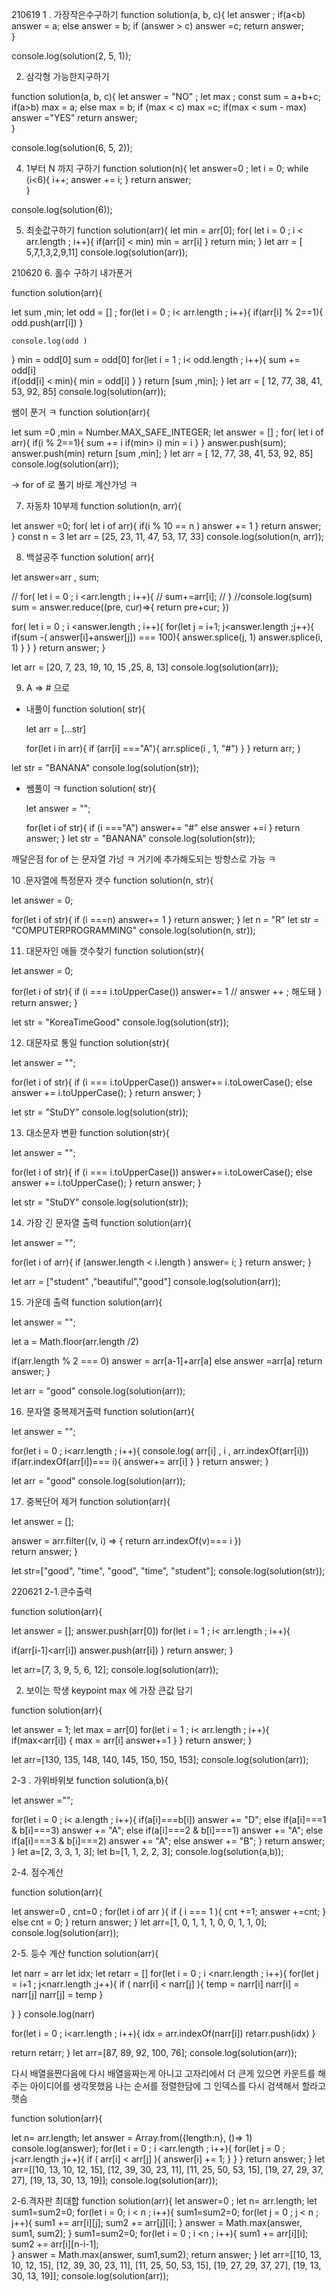 210619
1 . 가장작은수구하기 
function solution(a, b, c){
    let answer ;
    if(a<b) answer = a;
    else answer = b;
    if (answer > c) answer =c;
    return answer;        
  }

  console.log(solution(2, 5, 1));


2. 삼각형 가능한지구하기 

function solution(a, b, c){
  let answer = "NO" ;
  let max ;
  const sum = a+b+c;
    if(a>b)  max = a;
    else max = b;
    if (max < c) max =c;
    if(max < sum - max)
      answer ="YES"
    return answer;        
  }

  console.log(solution(6, 5, 2));

4. 1부터 N 까지 구하기
   function solution(n){
  let answer=0 ;
  let i = 0;
  while (i<6){
    i++;
    answer += i;
  }
  return answer;        
  }

  console.log(solution(6));

5. 최솟값구하기
function solution(arr){
  let min = arr[0];
  for( let i = 0 ; i < arr.length ; i++){
    if(arr[i] < min) min = arr[i]
  }
   return min;
 }
let arr = [ 5,7,1,3,2,9,11]
console.log(solution(arr));

210620
6. 홀수 구하기
내가푼거

function solution(arr){

  let sum ,min;
  let odd = [] ;
  for(let i = 0 ; i< arr.length ; i++){
    if(arr[i] % 2==1){
      odd.push(arr[i])
    }
    
    console.log(odd )
  }
  min = odd[0]
  sum = odd[0]
  for(let i = 1 ; i< odd.length ; i++){
    sum += odd[i]   
    if(odd[i] < min){
      min = odd[i]
    }
  }
   return [sum ,min];
 }
let arr = [ 12, 77, 38, 41, 53, 92, 85]
console.log(solution(arr));

쌤이 푼거 ㅋ
 function solution(arr){

  let sum =0 ,min = Number.MAX_SAFE_INTEGER;
  let answer = [] ;
  for( let i of arr){
    if(i % 2==1){
      sum += i
      if(min> i)
        min = i
    }
  }
   answer.push(sum);
   answer.push(min)
   return [sum ,min];
 }
let arr = [ 12, 77, 38, 41, 53, 92, 85]
console.log(solution(arr));

-> for of 로 풀기 
바로 계산가넝 ㅋ

7. 자동차 10부제
 function solution(n, arr){

  let answer =0;
  for( let i of arr){
    if(i % 10 == n )  answer += 1
  }
   return answer;
 }
const n = 3
let arr = [25, 23, 11, 47, 53, 17, 33]
console.log(solution(n, arr));

8. 백설공주 
 function solution( arr){

  let answer=arr , sum;

  // for( let i = 0 ; i <arr.length ; i++){
  //   sum+=arr[i];
  // }
  //console.log(sum)
  sum = answer.reduce((pre, cur)=>{
    return pre+cur;
  })
   
  for( let i = 0 ; i <answer.length ; i++){
    for(let j = i+1; j<answer.length ;j++){
      if(sum -( answer[i]+answer[j]) === 100){
      answer.splice(j, 1)
      answer.splice(i, 1)
      }
    }
  }
   return answer;
 }

let arr = [20, 7, 23, 19, 10, 15 ,25, 8, 13]
console.log(solution(arr));



9. A => # 으로
- 내풀이 
function solution( str){

  let arr = [...str]

  for(let i in arr){
    if (arr[i] ==="A"){
      arr.splice(i , 1, "#")
    }
  }
   return arr;
 }

let str = "BANANA"
console.log(solution(str));

- 쌤풀이 ㅋ
function solution( str){

  let answer = "";

  for(let i of str){
    if (i ==="A") answer+= "#"
    else answer +=i 
  }
   return answer;
 }
let str = "BANANA"
console.log(solution(str));

깨달은점 for of 는 문자열 가넝 ㅋ 
거기에 추가해도되는 방향스로 가능 ㅋ

10 .문자열에 특정문자 갯수
function solution(n, str){

  let answer = 0;

  for(let i of str){
    if (i ===n) answer+= 1
  }
   return answer;
 }
let n = "R"
let str = "COMPUTERPROGRAMMING"
console.log(solution(n, str));

11. 대문자인 애들 갯수찾기
function solution(str){

  let answer = 0;

  for(let i of str){
    if (i === i.toUpperCase()) answer+= 1
    // answer ++ ; 해도돼
  }
   return answer;
 }

let str = "KoreaTimeGood"
console.log(solution(str));

12. 대문자로 통일
function solution(str){

  let answer = "";

  for(let i of str){
    if (i === i.toUpperCase()) answer+= i.toLowerCase();
    else answer += i.toUpperCase();
  }
   return answer;
 }

let str = "StuDY"
console.log(solution(str));

13. 대소문자 변환
function solution(str){

  let answer = "";

  for(let i of str){
    if (i === i.toUpperCase()) answer+= i.toLowerCase();
    else answer += i.toUpperCase();
  }
   return answer;
 }

let str = "StuDY"
console.log(solution(str));

14. 가장 긴 문자열 출력
function solution(arr){

  let answer = "";
  
  for(let i of arr){
    if (answer.length < i.length ) answer= i; 
  }
   return answer;
 }

let arr = ["student" ,"beautiful","good"]
console.log(solution(arr));

15. 가운데 출력
function solution(arr){

  let answer = "";
  
  let a =  Math.floor(arr.length /2)
  
  if(arr.length % 2 === 0) answer = arr[a-1]+arr[a]
  else answer =arr[a]
  return answer; 
}

let arr = "good"
console.log(solution(arr));

16. 문자열 중복제거출력
function solution(arr){

  let answer = "";
  
  for(let i = 0 ; i<arr.length ; i++){
    console.log( arr[i] , i , arr.indexOf(arr[i]))
    if(arr.indexOf(arr[i])=== i){
      answer+= arr[i]
    }
  }
  return answer; 
}

let arr = "good"
console.log(solution(arr));


17. 중복단어 제거
function solution(arr){

  let answer = [];
  
  answer = arr.filter((v, i) => {
    return arr.indexOf(v)=== i
  })  
  return answer; 
}

 let str=["good", "time", "good", "time", "student"];
console.log(solution(str));

220621
2-1.큰수출력

function solution(arr){

let answer = [];
answer.push(arr[0])
for(let i = 1 ; i< arr.length ; i++){
 
 if(arr[i-1]<arr[i]) answer.push(arr[i])
}
  return answer; 
}

let arr=[7, 3, 9, 5, 6, 12];
console.log(solution(arr));

2. 보이는 학생
keypoint max 에 가장 큰값 담기

function solution(arr){

let answer = 1;
let max = arr[0]
for(let i = 1 ; i< arr.length ; i++){
 if(max<arr[i]) {
   max = arr[i]
   answer+=1
 }
}
  return answer; 
}

  let arr=[130, 135, 148, 140, 145, 150, 150, 153];
console.log(solution(arr));

2-3 . 가위바위보
function solution(a,b){

let answer ="";

for(let i = 0 ; i< a.length ; i++){
 if(a[i]===b[i])  answer += "D";
 else if(a[i]===1 & b[i]===3)  answer += "A";
 else if(a[i]===2 & b[i]===1)  answer += "A";
 else if(a[i]===3 & b[i]===2)  answer += "A";
 else answer += "B";
}
  return answer; 
}
let a=[2, 3, 3, 1, 3];
let b=[1, 1, 2, 2, 3];
console.log(solution(a,b));

2-4. 점수계산

function solution(arr){

let answer=0 , cnt=0 ;
for(let i of arr ){
  if ( i === 1 ){
    cnt +=1;
    answer +=cnt;
  }
  else cnt = 0;
}
  return answer; 
}
  let arr=[1, 0, 1, 1, 1, 0, 0, 1, 1, 0];
console.log(solution(arr));

2-5. 등수 계산
function solution(arr){

let narr = arr
  let idx;
  let retarr = []
for(let i = 0 ; i <narr.length ; i++){
  for(let j = i+1 ; j<narr.length ;j++){
  if ( narr[i] < narr[j] ){
    temp = narr[i]
    narr[i] = narr[j]
    narr[j] = temp
    }
  
  }
}
  console.log(narr)
 
for(let i = 0 ; i<arr.length ; i++){
   idx = arr.indexOf(narr[i])
  retarr.push(idx)
}

  return retarr; 
}
let arr=[87, 89, 92, 100, 76];
console.log(solution(arr));

다시 배열을짠다음에 다시 배열을짜는게 아니고 
고자리에서 더 큰게 있으면 카운트를 해주는 아이디어를 생각못했음
나는 순서를 정렬한담에
그 인덱스를 다시 검색해서 할라고 햇슴 

function solution(arr){

let n= arr.length;
let answer = Array.from({length:n}, ()=> 1)
console.log(answer);
for(let i = 0 ; i <arr.length ; i++){
  for(let j = 0 ; j<arr.length ;j++){
  if ( arr[i] < arr[j] ){
   answer[i] += 1;
    }
  }
}
  return answer; 
}
 let arr=[[10, 13, 10, 12, 15], 
         [12, 39, 30, 23, 11],
         [11, 25, 50, 53, 15],
         [19, 27, 29, 37, 27],
         [19, 13, 30, 13, 19]];
console.log(solution(arr));


2-6.격자판 최대합
function solution(arr){
let answer=0 ;
let n= arr.length;
let sum1=sum2=0;
for(let i = 0; i < n ; i++){
  sum1=sum2=0;
  for(let j = 0 ; j < n ; j++){
    sum1 += arr[i][j];
    sum2 += arr[j][i];
  }
  answer = Math.max(answer, sum1, sum2);
}
sum1=sum2=0;
for(let i = 0 ; i <n ; i++){
  sum1 += arr[i][i];
  sum2 += arr[i][n-i-1];  
}
  answer = Math.max(answer, sum1,sum2);
  return answer; 
}
let arr=[[10, 13, 10, 12, 15], 
         [12, 39, 30, 23, 11],
         [11, 25, 50, 53, 15],
         [19, 27, 29, 37, 27],
         [19, 13, 30, 13, 19]];
console.log(solution(arr));


